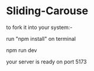 # Sliding-Carouse

to fork it into your system:-

run "npm install" on terminal

npm run dev

your server is ready on port 5173
